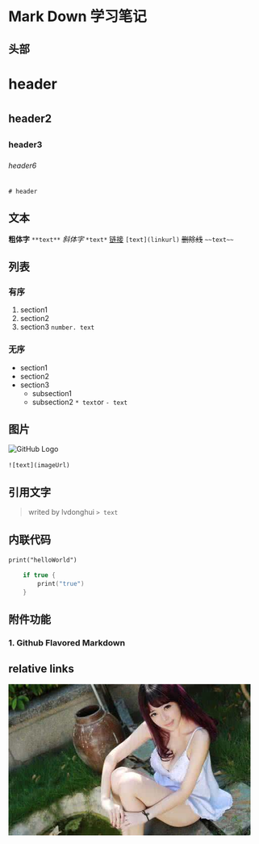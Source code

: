 # Mark Down 学习笔记
## 头部
   # header<h1>
   ## header2<h2>
   ### header3<h3>
   ###### header6<h4>
`# header`   


## 文本
**粗体字** `**text**`
*斜体字* `*text*`
[链接](http://www.baidu.com) `[text](linkurl)`
~~删除线~~ `~~text~~`

## 列表
### 有序
1. section1
2. section2
3. section3
`number. text`

### 无序
* section1
* section2
* section3
  - subsection1
  - subsection2
`* text`or `- text`

## 图片
![GitHub Logo](https://ss0.bdstatic.com/94oJfD_bAAcT8t7mm9GUKT-xh_/timg?image&quality=100&size=b4000_4000&sec=1504172326&di=8fba9898dfe6556eeb80bcf7dd6b64f6&src=http://m.3dmgame.com/uploads/allimg/170812/276_170812203340_1.jpg)

`![text](imageUrl)`

## 引用文字
> writed by lvdonghui
`> text`

## 内联代码
`print("helloWorld")`
```swift
    if true {
        print("true")
    }
```

## 附件功能
### 1. Github Flavored Markdown
## relative links
![又来一个美女](美女.jpg)


   
    





